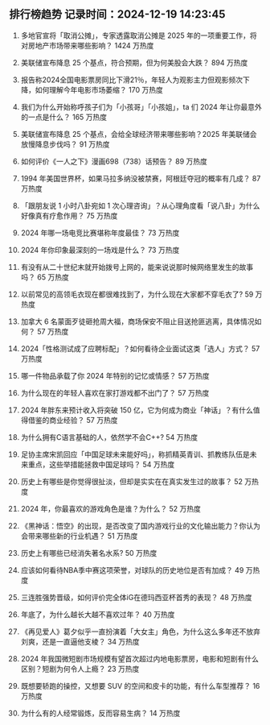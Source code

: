 
## 排行榜趋势 记录时间：2024-12-19 14:23:45
  
  1. 多地官宣将「取消公摊」，专家透露取消公摊是 2025 年的一项重要工作，将对房地产市场带来哪些影响？ 1424 万热度
    
  2. 美联储宣布降息 25 个基点，符合预期，但为何美股会大跌？ 894 万热度
    
  3. 报告称2024全国电影票房同比下滑21％，年轻人为观影主力但观影频次下降，如何理解今年电影市场萎缩？ 170 万热度
    
  4. 我们为什么开始称呼孩子们为「小孩哥」「小孩姐」，ta 们 2024 年让你最意外的一点是什么？ 165 万热度
    
  5. 美联储宣布降息 25 个基点，会给全球经济带来哪些影响？2025 年美联储会放慢降息步伐吗？ 91 万热度
    
  6. 如何评价《一人之下》漫画698（738）话预告？ 89 万热度
    
  7. 1994 年美国世界杯，如果马拉多纳没被禁赛，阿根廷夺冠的概率有几成？ 87 万热度
    
  8. 「跟朋友说 1 小时八卦宛如 1 次心理咨询」？从心理角度看「说八卦」为什么好像真有疗愈作用？ 75 万热度
    
  9. 2024 年哪一场电竞比赛堪称年度最佳？ 73 万热度
    
  10. 2024 年你印象最深刻的一场戏是什么？ 73 万热度
    
  11. 有没有从二十世纪末就开始拨号上网的，能来说说那时候网络里发生的故事吗？ 65 万热度
    
  12. 以前常见的高领毛衣现在都很难找到了，为什么现在大家都不穿毛衣了? 59 万热度
    
  13. 加拿大 6 名蒙面歹徒砸抢周大福，商场保安不阻止目送抢匪逃离，具体情况如何？ 57 万热度
    
  14. 2024「性格测试成了应聘标配」？如何看待企业面试这类「选人」方式？ 57 万热度
    
  15. 哪一件物品承载了你 2024 年特别的记忆或情感？ 57 万热度
    
  16. 为什么现在的年轻人喜欢在家打游戏都不出门了？ 57 万热度
    
  17. 2024 年胖东来预计收入将突破 150 亿，它为何成为商业「神话」？有什么值得借鉴的商业经验？ 57 万热度
    
  18. 为什么拥有C语言基础的人，依然学不会C++? 54 万热度
    
  19. 足协主席宋凯回应「中国足球未来能好吗」，称抓精英青训、抓教练队伍是未来重点，这些举措能拯救中国足球吗？ 54 万热度
    
  20. 历史上有哪些是你觉得很扯淡，但却是实实在在真实发生过的故事？ 52 万热度
    
  21. 2024 年，你最喜欢的游戏角色是谁？为什么？ 52 万热度
    
  22. 《黑神话：悟空》的出现，是否改变了国内游戏行业的文化输出能力？你认为会带来哪些新的行业机遇？ 51 万热度
    
  23. 历史上有哪些已经消失著名水系? 50 万热度
    
  24. 应该如何看待NBA季中赛这项荣誉，对球队的历史地位是否有加成？ 49 万热度
    
  25. 三连胜强势晋级，如何评价完全体iG在德玛西亚杯首秀的表现？ 48 万热度
    
  26. 年底了，为什么越长大越不喜欢过年？ 40 万热度
    
  27. 《再见爱人》葛夕似乎一直扮演着「大女主」角色，为什么这么多年还不放弃刘爽，还是一直逼他支棱？ 34 万热度
    
  28. 2024 年我国微短剧市场规模有望首次超过内地电影票房，电影和短剧有什么区别？短剧为何令人上瘾？ 23 万热度
    
  29. 既想要轿跑的操控，又想要 SUV 的空间和皮卡的功能，有什么车型推荐？ 16 万热度
    
  30. 为什么有的人经常锻炼，反而容易生病？ 14 万热度
    
